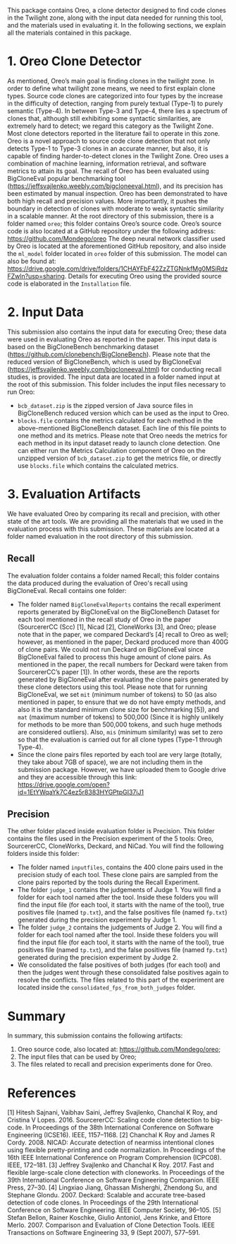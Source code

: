 This package contains Oreo, a clone detector designed to find code clones in the Twilight zone, along with the input data needed for running this tool, and the materials used in evaluating it. In the following sections, we explain all the materials contained in this package.
# 1. Oreo Clone Detector
As mentioned, Oreo’s main goal is finding clones in the twilight zone. In order to define what twilight zone means, we need to first explain clone types. Source code clones are categorized into four types by the increase in the difficulty of detection, ranging from purely textual (Type-1) to purely semantic (Type-4). In between Type-3 and Type-4, there lies a spectrum of clones that, although still exhibiting some syntactic similarities, are extremely hard to detect; we regard this category as the Twilight Zone. Most clone detectors reported in the literature fail to operate in this zone. Oreo is a novel approach to source code clone detection that not only detects Type-1 to Type-3 clones in an accurate manner, but also, it is capable of finding harder-to-detect clones in the Twilight Zone. Oreo uses a combination of machine learning, information retrieval, and software metrics to attain its goal. The recall of Oreo has been evaluated using BigCloneEval popular benchmarking tool (https://jeffsvajlenko.weebly.com/bigcloneeval.html), and its precision has been estimated by manual inspection. Oreo has been demonstrated to have both high recall and precision values. More importantly, it pushes the boundary in detection of clones with moderate to weak syntactic similarity in a scalable manner.
At the root directory of this submission, there is a folder named `oreo`; this folder contains Oreo’s source code. Oreo’s source code is also located at a GitHub repository under the following address: https://github.com/Mondego/oreo
The deep neural network classifier used by Oreo is located at the aforementioned GitHub repository, and also inside the `ml_model` folder located in `oreo` folder of this submission. The model can also be found at: https://drive.google.com/drive/folders/1CHAYFbF42ZzZTGNnkfMg0MSiRdzFZwln?usp=sharing. Details for executing Oreo using the provided source code is elaborated in the `Installation` file.
# 2. Input Data
This submission also contains the input data for executing Oreo; these data were used in evaluating Oreo as reported in the paper. This input data is based on the BigCloneBench benchmarking dataset (https://github.com/clonebench/BigCloneBench). Please note that the reduced version of BigCloneBench, which is used by BigCloneEval (https://jeffsvajlenko.weebly.com/bigcloneeval.html) for conducting recall studies, is provided. The input data are located in a folder named input at the root of this submission. This folder includes the input files necessary to run Oreo:
- `bcb_dataset.zip` is the zipped version of Java source files in BigCloneBench reduced version which can be used as the input to Oreo.
- `blocks.file` contains the metrics calculated for each method in the above-mentioned BigCloneBench dataset. Each line of this file points to one method and its metrics. Please note that Oreo needs the metrics for each method in its input dataset ready to launch clone detection. One can either run the Metrics Calculation component of Oreo on the unzipped version of `bcb_dataset.zip` to get the metrics file, or directly use `blocks.file` which contains the calculated metrics.
# 3. Evaluation Artifacts
We have evaluated Oreo by comparing its recall and precision, with other state of the art tools. We are providing all the materials that we used in the evaluation process with this submission. These materials are located at a folder named evaluation in the root directory of this submission.
##	Recall
The evaluation folder contains a folder named Recall; this folder contains the data produced during the evaluation of Oreo's recall using BigCloneEval. Recall contains one folder:
- The folder named `BigCloneEvalReports` contains the recall experiment reports generated by BigCloneEval on the BigCloneBench Dataset for each tool mentioned in the recall study of Oreo in the paper (SourcererCC (Scc) [1], Nicad [2], CloneWorks [3], and Oreo; please note that in the paper, we compared Deckard’s [4] recall to Oreo as well; however, as mentioned in the paper, Deckard produced more than 400G of clone pairs. We could not run Deckard on BigCloneEval since BigCloneEval failed to process this huge amount of clone pairs. As mentioned in the paper, the recall numbers for Deckard were taken from SourcererCC’s paper [1]). In other words, these are the reports generated by BigCloneEval after evaluating the clone pairs generated by these clone detectors using this tool. Please note that for running BigCloneEval, we set `mit` (minimum number of tokens) to 50 (as also mentioned in paper, to ensure that we do not have empty methods, and also it is the standard minimum clone size for benchmarking [5]), and `mat` (maximum number of tokens) to 500,000 (Since it is highly unlikely for methods to be more than 500,000 tokens, and such huge methods are considered outliers). Also, `mis` (minimum similarity) was set to zero so that the evaluation is carried out for all clone types (Type-1 through Type-4).
- Since the clone pairs files reported by each tool are very large (totally, they take about 7GB of space), we are not including them in the submission package. However, we have uploaded them to Google drive and they are accessible through this link: https://drive.google.com/open?id=1EtYWqaYk7C4ez5r8383HYGPtpGI37iJ1 
## Precision
The other folder placed inside evaluation folder is Precision. This folder contains the files used in the Precision experiment of the 5 tools: Oreo, SourcererCC, CloneWorks, Deckard, and NiCad. You will find the following folders inside this folder:
- The folder named `inputfiles`, contains the 400 clone pairs used in the precision study of each tool. These clone pairs are sampled from the clone pairs reported by the tools during the Recall Experiment.
- The folder `judge_1` contains the judgements of Judge 1. You will find a folder for each tool named after the tool. Inside these folders you will find the input file (for each tool, it starts with the name of the tool), true positives file (named `tp.txt`), and the false positives file (named `fp.txt`) generated during the precision experiment by Judge 1.
- The folder `judge_2` contains the judgements of Judge 2. You will find a folder for each tool named after the tool. Inside these folders you will find the input file (for each tool, it starts with the name of the tool), true positives file (named `tp.txt`), and the false positives file (named `fp.txt`) generated during the precision experiment by Judge 2. 
- We consolidated the false positives of both judges (for each tool) and then the judges went through these consolidated false positives again to resolve the conflicts. The files related to this part of the experiment are located inside the `consolidated_fps_from_both_judges` folder.
# Summary
In summary, this submission contains the following artifacts:
1.	Oreo source code, also located at: https://github.com/Mondego/oreo;
2.	The input files that can be used by Oreo;
3.	The files related to recall and precision experiments done for Oreo.
# References
[1] Hitesh Sajnani, Vaibhav Saini, Jeffrey Svajlenko, Chanchal K Roy, and Cristina V Lopes. 2016. SourcererCC: Scaling code clone detection to big-code. In Proceedings of the 38th International Conference on Software Engineering (ICSE16). IEEE, 1157–1168.
[2] Chanchal K Roy and James R Cordy. 2008. NICAD: Accurate detection of nearmiss intentional clones using flexible pretty-printing and code normalization. In Proceedings of the 16th IEEE International Conference on Program Comprehension (ICPC08). IEEE, 172–181.
[3] Jeffrey Svajlenko and Chanchal K Roy. 2017. Fast and flexible large-scale clone detection with cloneworks. In Proceedings of the 39th International Conference on Software Engineering Companion. IEEE Press, 27–30.
[4] Lingxiao Jiang, Ghassan Misherghi, Zhendong Su, and Stephane Glondu. 2007. Deckard: Scalable and accurate tree-based detection of code clones. In Proceedings of the 29th International Conference on Software Engineering. IEEE Computer Society, 96–105.
[5] Stefan Bellon, Rainer Koschke, Giulio Antoniol, Jens Krinke, and Ettore Merlo. 2007. Comparison and Evaluation of Clone Detection Tools. IEEE Transactions on Software Engineering 33, 9 (Sept 2007), 577–591.
